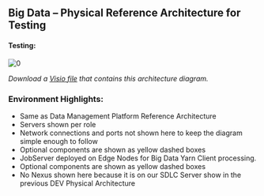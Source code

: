 ## Big Data – Physical Reference Architecture for Testing

#### Testing:
![[0]][0]

*Download a [Visio file][BD-Architecture-6.4-test] that contains this architecture diagram.*

### Environment Highlights:

- Same as Data Management Platform Reference Architecture
- Servers shown per role
- Network connections and ports not shown here to keep the diagram simple enough to follow
- Optional components are shown as yellow dashed boxes
- JobServer deployed on Edge Nodes for Big Data Yarn Client processing.
- Optional components are shown as yellow dashed boxes
- No Nexus shown here because it is on our SDLC Server show in the previous DEV Physical Architecture


<!-- links -->
[0]: ./../../../resources/images/big-data/BD-Architecture-6.4-test.png "Big Data Architecture 6.4 for Testing"
[BD-Architecture-6.4-test]: ./../../../resources/templates/visio/big-data-architecture/BD-Architecture-6.4-test.vsd
